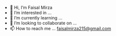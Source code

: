 - 👋 Hi, I’m Faisal Mirza
- 👀 I’m interested in ...
- 🌱 I’m currently learning ...
- 💞️ I’m looking to collaborate on ...
- 📫 How to reach me ... faisalmirza215@gmail.com

<!---
iamfaisalmirza/iamfaisalmirza is a ✨ special ✨ repository because its `README.md` (this file) appears on your GitHub profile.
You can click the Preview link to take a look at your changes.
--->
